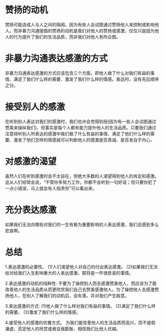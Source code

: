 # 赞扬的动机
  赞扬可能造成人与人之间的隔阂。因为有些人会试图通过赞扬他人来控制或影响他人。而非暴力沟通提倡的赞扬的动机是我们对他人的赞扬或感激，仅仅只是因为他人的行为提升了我们的生活品质，而非我们对他人有所企图。

# 非暴力沟通表达感激的方式
  非暴力沟通表达感激的方式应该包含三个方面，即他人做了什么对我们有益的事情、满足了我们什么样的需要、激发了我们什么样的情感。表达时，没有先后顺序之分。

# 接受别人的感激
在听到别人表达对我们的感激时，我们也许会觉得别扭(因为有一些人会试图通过赞美来操纵我们)。但事实是每个人都有能力提升他人的生活品质。只要我们通过注意倾听别人所表达的感激中我们做了什么有益的事情、满足了他们什么样的需要、激发了他们怎样的情感就可以判断他人的感激是否真诚、是否发自于内心。

# 对感激的渴望
虽然人们在听到感激时会不太自在，但绝大多数的人渴望得到他人的肯定和感激。这从人们经常会说，“不管你多努力工作，你都不会听到一句好话；但只要你犯了一点小错误，马上就会有人指责你”可以看出来。

# 充分表达感激
如果我们无法向哪些对我们的一生有极为重要影响的人表达感激，我们会感到多么悲哀啊。

# 总结
1.表达感激的必要性。
  (1)人们渴望他人对自己的付出表达感激。
  (2)如果我们无法给对给我们人生影响重大的人表达感激，那将是一件很悲哀的事情。

2.表达感激的动机的纯粹性: 不要为了操控别人而去感激赞美他人，而应该为了能改善他人的生活品质从而更欣赏我们自己去赞美感激他人。为了操控他人去感激赞扬他人，在别人了解我们的动机后，会失落，并对我们产生敌意。

3.表达感激的方式:
  (1)他人做了什么样对我们有益的事情。
  (2)满足了我们什么样的需要。
  (3)激发了我们什么样的情感。 
   
4.接受他人的感激的优雅方式。
  为我们能改善他人的生活品质而高兴，而不是假谦虚、否定他人的欣赏或者自我膨胀、相信我们比他人优越。

